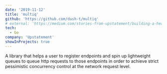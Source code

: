 ```yaml
---
date: '2019-11-12'
title: 'multiq'
github: 'https://github.com/dush-t/multiq'
# external: 'https://medium.com/stories-from-upstatement/building-a-headless-mobile-app-cms-from-scratch-bab2d17744d9'
tech:
  - Go
company: 'Upstatement'
showInProjects: true
---
```


A library that helps a user to register endpoints and spin up lightweight queues to queue http requests to those endpoints in order to achieve strict pessimistic concurrency control at the network request level.
